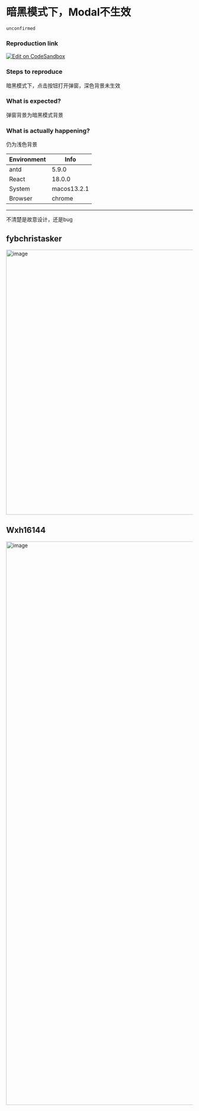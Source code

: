 # 暗黑模式下，Modal不生效

`unconfirmed`

### Reproduction link

[![Edit on CodeSandbox](https://codesandbox.io/static/img/play-codesandbox.svg)](https://codesandbox.io/s/jing-tai-que-ren-dui-hua-kuang-antd-5-9-0-forked-4yc3tk)

### Steps to reproduce

暗黑模式下，点击按钮打开弹窗，深色背景未生效

### What is expected?

弹窗背景为暗黑模式背景

### What is actually happening?

仍为浅色背景

| Environment | Info        |
| ----------- | ----------- |
| antd        | 5.9.0       |
| React       | 18.0.0      |
| System      | macos13.2.1 |
| Browser     | chrome      |

---

不清楚是故意设计，还是bug

<!-- generated by ant-design-issue-helper. DO NOT REMOVE -->

## fybchristasker

<img width="713" alt="image" src="https://github.com/ant-design/ant-design/assets/46596982/8ffdcb3d-6041-4d39-815f-c1af63176665">

## Wxh16144

<img width="1516" alt="image" src="https://github.com/ant-design/ant-design/assets/32004925/806a124f-33da-4ad2-b521-1bce2841ceca">
